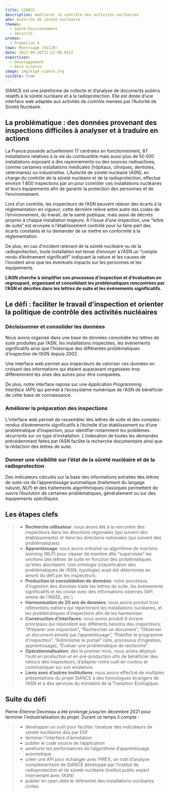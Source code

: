 ```yaml
---
title: SIANCE
description: Améliorer le contrôle des activités nucléaires
who: Autorité de sûreté nucléaire
themes:
  - Santé-Environnement
  - Sécurité
promos:
  - Promotion 4
town: Montrouge (92120)
date: 2021-09-26T12:22:00.655Z
expertises:
  - Développement
  - Data science
image: img/eig4-siance.svg
visible: true
---
```

SIANCE est une plateforme de collecte et d’analyse de documents publics relatifs à la sûreté nucléaire et à la radioprotection. Elle est dotée d’une interface web adaptée aux activités de contrôle menées par l’Autorité de Sûreté Nucléaire.

## La problématique : des données provenant des inspections difficiles à analyser et à traduire en actions

La France possède actuellement 17 centrales en fonctionnement, 87 installations relatives à la vie du combustible mais aussi plus de 50 000 installations exposant à des rayonnements ou des sources radioactives, comme certaines installations médicales (hôpitaux, cliniques, dentistes, vétérinaires) ou industrielles. L’Autorité de sûreté nucléaire (ASN), en charge du contrôle de la sûreté nucléaire et de la radioprotection, effectue environ 1 800 inspections par an pour contrôler ces installations nucléaires et leurs équipements afin de garantir la protection des personnes et de l’environnement.

Lors d’un contrôle, les inspecteurs de l’ASN peuvent relever des écarts à la réglementation en vigueur; cette dernière relève entre autre des codes de l’environnement, du travail, de la santé publique, mais aussi de décrets propres à chaque installation majeure. À l’issue d’une inspection, une “lettre de suite” est envoyée à l’établissement contrôlé pour lui faire part des écarts constatés et lui demander de se mettre en conformité à la réglementation.

De plus, en cas d’incident relevant de la sûreté nucléaire ou de la radioprotection, toute installation est tenue d’envoyer à l’ASN un “compte rendu d’événement significatif” indiquant la nature et les causes de l’incident ainsi que les éventuels impacts sur les personnes et les équipements.

**L’ASN cherche à simplifier son processus d’inspection et d’évaluation en regroupant, organisant et consolidant les problématiques rencontrées par l’ASN et décrites dans les lettres de suite et les événements significatifs.**

## Le défi : faciliter le travail d’inspection et orienter la politique de contrôle des activités nucléaires

### Décloisonner et consolider les données

Nous avons organisé dans une base de données consolidée les lettres de suite produites par l’ASN, les installations inspectées, les événements significatifs ainsi que l’historique des différentes problématiques d’inspection de l’ASN depuis 2002.

Une interface web permet aux inspecteurs de valoriser ces données en croisant des informations qui étaient auparavant organisées trop différemment les unes des autres pour être comparées.

De plus, notre interface repose sur une *Application Programming Interface* (API) qui permet à l’écosystème numérique de l’ASN de bénéficier de cette base de connaissance.

### Améliorer la préparation des inspections

L’interface web permet de rassembler des lettres de suite et des comptes-rendus d’événements significatifs à l’échelle d’un établissement ou d’une problématique d’inspection, pour identifier notamment les problèmes récurrents sur un type d’installation. L’indexation de toutes les demandes précédemment faites par l’ASN facilite la recherche documentaire ainsi que la rédaction des lettres de suite.

### Donner une visibilité sur l’état de la sûreté nucléaire et de la radioprotection

Des indicateurs calculés sur la base des informations extraites des lettres de suite *via* de l’apprentissage automatique (traitement du langage naturel, *NLP*) et des traitements algorithmiques classiques permettent de suivre l’évolution de certaines problématiques, généralement ou sur des équipements spécifiques.

## Les étapes clefs

> * **Recherche utilisateur**: nous avons été à la rencontre des inspecteurs dans les directions régionales (qui suivent des établissements) et dans les directions nationales (qui suivent des problématiques).
> * **Apprentissage**: nous avons entraîné un algorithme de *machine learning* (NLP) pour classer de manière dite “supervisée” les sections des lettres de suite en fonction des problématiques qu’elles abordaient. Une *ontologie* (classification des problématiques de l’ASN, *typologie*) avait été déterminée en amont du défi par les inspecteurs.
> * **Production et consolidation de données**: notre processus d’ingestion des données traite les lettres de suite, les événements significatifs et les croise avec des informations externes (API sirene de l’INSEE, etc.).
> * **Harmonisation de 20 ans de données**: nous avons produit trois référentiels métiers qui répertorient les installations nucléaires, et les problématiques d’inspections afin de les harmoniser.
> * **Construction d’interfaces**: nous avons produit 6 écrans principaux qui répondent aux différents besoins des inspecteurs: “Préparer une inspection”, “Rechercher un document”, “Observer un document annoté par l’apprentissage”, “Planifier le programme d’inspection”, “Administrer le portail” (site, processus d’ingestion, apprentissage), “Évaluer une problématique de recherche”.
> * **Opérationnalisation**: dès le premier mois, nous avons déployé l’outil en production et en pré-production afin de bénéficier des retours des inspecteurs, d’adapter notre outil en continu et communiquer sur son existence.
> * **Liens avec d’autres institutions**: nous avons effectué de multiples présentations du projet SIANCE à des homologues étrangers de l’ASN et à des services du ministère de la Transition Écologique.

## Suite du défi

Pierre-Étienne Devineau a été prolongé jusqu’en décembre 2021 pour terminer l’industrialisation du projet. Durant ce temps il compte :

> * développer un outil pour faciliter l’analyse des indicateurs de sûreté nucléaires dûs par EDF
> * terminer l’interface d’annotation
> * publier le code source de l’application
> * améliorer les performances de l’algorithme d’apprentissage automatique
> * créer une API pour échanger avec PIREX, un outil d’analyse complémentaire de SIANCE développé par l’institut de radioprotection et de sûreté nucléaire (institut public expert intervenant avec l’ASN)
> * publier en *open data* le référentiel des installations nucléaires civiles
